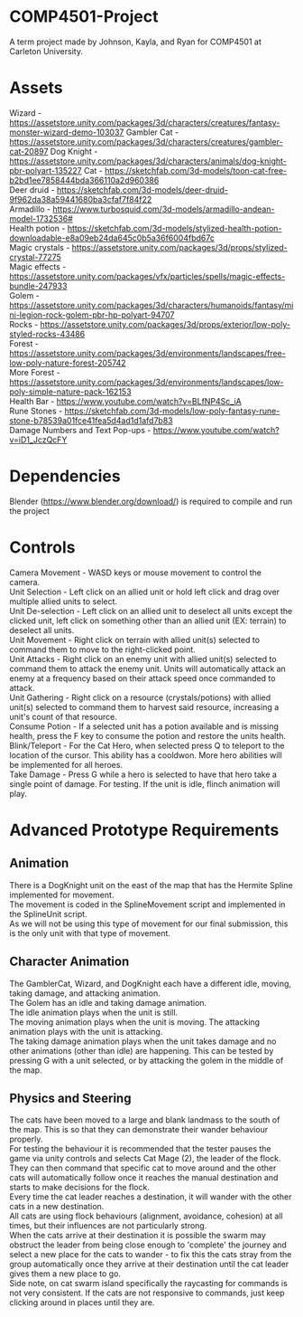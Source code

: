 # COMP4501-Project  
A term project made by Johnson, Kayla, and Ryan for COMP4501 at Carleton University.  
  
# Assets  
Wizard - https://assetstore.unity.com/packages/3d/characters/creatures/fantasy-monster-wizard-demo-103037
Gambler Cat - https://assetstore.unity.com/packages/3d/characters/creatures/gambler-cat-20897
Dog Knight - https://assetstore.unity.com/packages/3d/characters/animals/dog-knight-pbr-polyart-135227
Cat - https://sketchfab.com/3d-models/toon-cat-free-b2bd1ee7858444bda366110a2d960386  
Deer druid - https://sketchfab.com/3d-models/deer-druid-9f962da38a59441680ba3cfaf7f84f22  
Armadillo - https://www.turbosquid.com/3d-models/armadillo-andean-model-1732536#  
Health potion - https://sketchfab.com/3d-models/stylized-health-potion-downloadable-e8a09eb24da645c0b5a36f6004fbd67c  
Magic crystals - https://assetstore.unity.com/packages/3d/props/stylized-crystal-77275  
Magic effects - https://assetstore.unity.com/packages/vfx/particles/spells/magic-effects-bundle-247933  
Golem - https://assetstore.unity.com/packages/3d/characters/humanoids/fantasy/mini-legion-rock-golem-pbr-hp-polyart-94707  
Rocks - https://assetstore.unity.com/packages/3d/props/exterior/low-poly-styled-rocks-43486  
Forest - https://assetstore.unity.com/packages/3d/environments/landscapes/free-low-poly-nature-forest-205742  
More Forest - https://assetstore.unity.com/packages/3d/environments/landscapes/low-poly-simple-nature-pack-162153  
Health Bar - https://www.youtube.com/watch?v=BLfNP4Sc_iA  
Rune Stones - https://sketchfab.com/3d-models/low-poly-fantasy-rune-stone-b78539a01fce41fea5d4ad1d1afd7b83  
Damage Numbers and Text Pop-ups - https://www.youtube.com/watch?v=iD1_JczQcFY
  
# Dependencies  
Blender (https://www.blender.org/download/) is required to compile and run the project  

# Controls
Camera Movement - WASD keys or mouse movement to control the camera.  
Unit Selection - Left click on an allied unit or hold left click and drag over multiple allied units to select.  
Unit De-selection - Left click on an allied unit to deselect all units except the clicked unit, left click on something other than an allied unit (EX: terrain) to deselect all units.  
Unit Movement - Right click on terrain with allied unit(s) selected to command them to move to the right-clicked point.  
Unit Attacks - Right click on an enemy unit with allied unit(s) selected to command them to attack the enemy unit. Units will automatically attack an enemy at a frequency based on their attack speed once commanded to attack.  
Unit Gathering - Right click on a resource (crystals/potions) with allied unit(s) selected to command them to harvest said resource, increasing a unit's count of that resource.  
Consume Potion - If a selected unit has a potion available and is missing health, press the F key to consume the potion and restore the units health.  
Blink/Teleport - For the Cat Hero, when selected press Q to teleport to the location of the cursor. This ability has a cooldwon. More hero abilities will be implemented for all heroes.  
Take Damage - Press G while a hero is selected to have that hero take a single point of damage. For testing. If the unit is idle, flinch animation will play.  

# Advanced Prototype Requirements
## Animation
There is a DogKnight unit on the east of the map that has the Hermite Spline implemented for movement.  
The movement is coded in the SplineMovement script and implemented in the SplineUnit script.  
As we will not be using this type of movement for our final submission, this is the only unit with that type of movement.  

## Character Animation
The GamblerCat, Wizard, and DogKnight each have a different idle, moving, taking damage, and attacking animation.  
The Golem has an idle and taking damage animation.  
The idle animation plays when the unit is still.  
The moving animation plays when the unit is moving.
The attacking animation plays with the unit is attacking.  
The taking damage animation plays when the unit takes damage and no other animations (other than idle) are happening. This can be tested by pressing G with a unit selected, or by attacking the golem in the middle of the map.  

## Physics and Steering
The cats have been moved to a large and blank landmass to the south of the map. This is so that they can demonstrate their wander behaviour properly.  
For testing the behaviour it is recommended that the tester pauses the game via unity controls and selects Cat Mage (2), the leader of the flock.  
They can then command that specific cat to move around and the other cats will automatically follow once it reaches the manual destination and starts to make decisions for the flock.  
Every time the cat leader reaches a destination, it will wander with the other cats in a new destination.  
All cats are using flock behaviours (alignment, avoidance, cohesion) at all times, but their influences are not particularly strong.  
When the cats arrive at their destination it is possible the swarm may obstruct the leader from being close enough to 'complete' the journey and select a new place for the cats to wander - 
to fix this the cats stray from the group automatically once they arrive at their destination until the cat leader gives them a new place to go.  
Side note, on cat swarm island specifically the raycasting for commands is not very consistent. If the cats are not responsive to commands, just keep clicking around in places until they are.  
